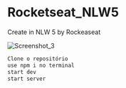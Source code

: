 # Rocketseat_NLW5

 Create in NLW 5 by Rockeaseat
 
 
![Screenshot_3](https://user-images.githubusercontent.com/72842446/116632198-f4769780-a92c-11eb-8b2d-c18b0b14cc7f.png)

```sh
Clone o repositório
use npm i no terminal
start dev
start server
```
